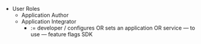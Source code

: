 - User Roles
    - Application Author
    - Application Integrator
        - := developer / configures OR sets an application OR service — to use — feature flags SDK